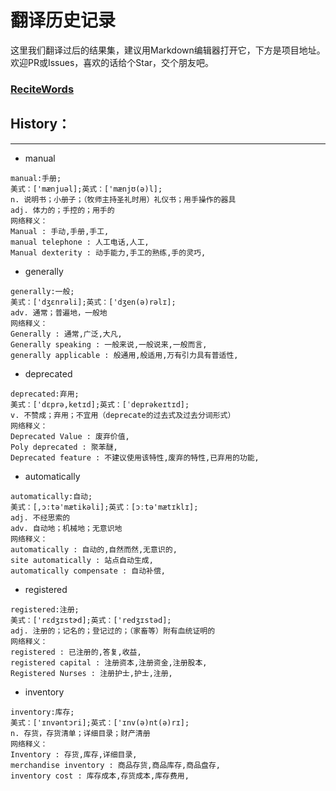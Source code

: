 # 翻译历史记录 
这里我们翻译过后的结果集，建议用Markdown编辑器打开它，下方是项目地址。欢迎PR或Issues，喜欢的话给个Star，交个朋友吧。
### [ReciteWords](https://github.com/BolexLiu/ReciteWords)

## History：

---

- manual
```
manual:手册;
美式：['mænjuəl];英式：['mænjʊ(ə)l];
n. 说明书；小册子；（牧师主持圣礼时用）礼仪书；用手操作的器具
adj. 体力的；手控的；用手的
网络释义：
Manual : 手动,手册,手工,
manual telephone : 人工电话,人工,
Manual dexterity : 动手能力,手工的熟练,手的灵巧,
```
- generally
```
generally:一般;
美式：['dʒɛnrəli];英式：['dʒen(ə)rəlɪ];
adv. 通常；普遍地，一般地
网络释义：
Generally : 通常,广泛,大凡,
Generally speaking : 一般来说,一般说来,一般而言,
generally applicable : 般通用,般适用,万有引力具有普适性,
```
- deprecated
```
deprecated:弃用;
美式：['dɛprə,ketɪd];英式：[ˈdeprəkeɪtɪd];
v. 不赞成；弃用；不宜用（deprecate的过去式及过去分词形式）
网络释义：
Deprecated Value : 废弃价值,
Poly deprecated : 聚苯醚,
Deprecated feature : 不建议使用该特性,废弃的特性,已弃用的功能,
```
- automatically
```
automatically:自动;
美式：[,ɔ:tə'mætikəli];英式：[ɔːtə'mætɪklɪ];
adj. 不经思索的
adv. 自动地；机械地；无意识地
网络释义：
automatically : 自动的,自然而然,无意识的,
site automatically : 站点自动生成,
automatically compensate : 自动补偿,
```
- registered
```
registered:注册;
美式：['rɛdʒɪstɚd];英式：['redʒɪstəd];
adj. 注册的；记名的；登记过的；（家畜等）附有血统证明的
网络释义：
registered : 已注册的,答复,收益,
registered capital : 注册资本,注册资金,注册股本,
Registered Nurses : 注册护士,护士,注册,
```
- inventory
```
inventory:库存;
美式：['ɪnvəntɔri];英式：['ɪnv(ə)nt(ə)rɪ];
n. 存货，存货清单；详细目录；财产清册
网络释义：
Inventory : 存货,库存,详细目录,
merchandise inventory : 商品存货,商品库存,商品盘存,
inventory cost : 库存成本,存货成本,库存费用,
```
